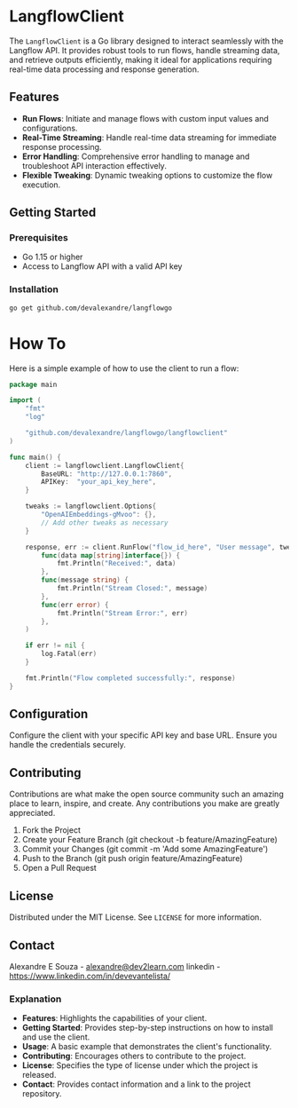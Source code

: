 # LangflowClient

The `LangflowClient` is a Go library designed to interact seamlessly with the Langflow API. It provides robust tools to run flows, handle streaming data, and retrieve outputs efficiently, making it ideal for applications requiring real-time data processing and response generation.

## Features

- **Run Flows**: Initiate and manage flows with custom input values and configurations.
- **Real-Time Streaming**: Handle real-time data streaming for immediate response processing.
- **Error Handling**: Comprehensive error handling to manage and troubleshoot API interaction effectively.
- **Flexible Tweaking**: Dynamic tweaking options to customize the flow execution.

## Getting Started

### Prerequisites

- Go 1.15 or higher
- Access to Langflow API with a valid API key

### Installation

```bash
go get github.com/devalexandre/langflowgo
```

# How To

Here is a simple example of how to use the client to run a flow:

```go
package main

import (
    "fmt"
    "log"

    "github.com/devalexandre/langflowgo/langflowclient"
)

func main() {
    client := langflowclient.LangflowClient{
        BaseURL: "http://127.0.0.1:7860",
        APIKey:  "your_api_key_here",
    }

    tweaks := langflowclient.Options{
        "OpenAIEmbeddings-gMvoo": {},
        // Add other tweaks as necessary
    }

    response, err := client.RunFlow("flow_id_here", "User message", tweaks, false,
        func(data map[string]interface{}) {
            fmt.Println("Received:", data)
        },
        func(message string) {
            fmt.Println("Stream Closed:", message)
        },
        func(err error) {
            fmt.Println("Stream Error:", err)
        },
    )

    if err != nil {
        log.Fatal(err)
    }

    fmt.Println("Flow completed successfully:", response)
}
```

## Configuration
Configure the client with your specific API key and base URL. Ensure you handle the credentials securely.

## Contributing

Contributions are what make the open source community such an amazing place to learn, inspire, and create. Any contributions you make are greatly appreciated.

1. Fork the Project
2. Create your Feature Branch (git checkout -b feature/AmazingFeature)
3. Commit your Changes (git commit -m 'Add some AmazingFeature')
4. Push to the Branch (git push origin feature/AmazingFeature)
5. Open a Pull Request

## License
Distributed under the MIT License. See `LICENSE` for more information.

## Contact
Alexandre E Souza - alexandre@dev2learn.com
linkedin - https://www.linkedin.com/in/devevantelista/


### Explanation

- **Features**: Highlights the capabilities of your client.
- **Getting Started**: Provides step-by-step instructions on how to install and use the client.
- **Usage**: A basic example that demonstrates the client's functionality.
- **Contributing**: Encourages others to contribute to the project.
- **License**: Specifies the type of license under which the project is released.
- **Contact**: Provides contact information and a link to the project repository.

